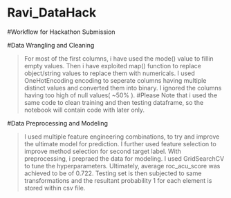 # Ravi_DataHack


#Workflow for Hackathon Submission

#Data Wrangling and Cleaning  

> For most of the first columns, i have used the mode() value to fillin empty values.
> Then i have exploited map() function to replace object/string values to replace them with numericals.
> I used OneHotEncoding encoding to seperate columns having multiple distinct values and converted them into binary.
> I ignored the columns having too high of null values( ~50% ).
> #Please Note that i used the same code to clean training and then testing dataframe, so the notebook will contain code with later only.

#Data Preprocessing and Modeling
> I used multiple feature engineering combinations, to try and improve the ultimate model for prediction.
> I further used feature selection to improve method selection for second target label.
> With preprocessing, i prepraed the data for modeling. I used GridSearchCV to tune the hyperparameters.
> Ultimately, average roc_acu_score was achieved to be of 0.722.
>Testing set is then subjected to same transformations and the resultant probability 1 for each element is stored within csv file.
 
